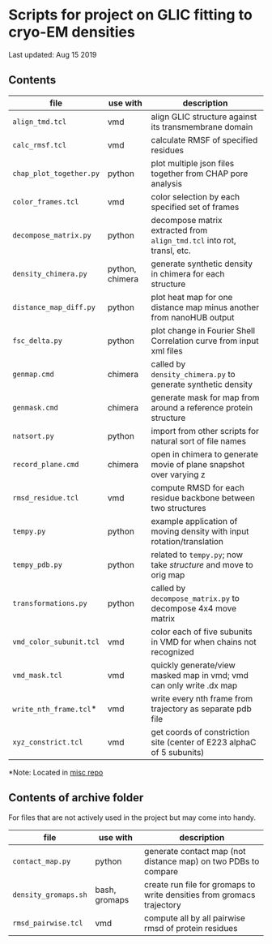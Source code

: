 # Scripts for project on GLIC fitting to cryo-EM densities
Last updated: Aug 15 2019

## Contents

| file                  | use with          | description                                                           |
|-----------------------|-------------------|-----------------------------------------------------------------------|
| `align_tmd.tcl`       | vmd               | align GLIC structure against its transmembrane domain                 |
| `calc_rmsf.tcl`       | vmd               | calculate RMSF of specified residues                                  |
|`chap_plot_together.py`| python            | plot multiple json files together from CHAP pore analysis             |
| `color_frames.tcl`    | vmd               | color selection by each specified set of frames                       |
| `decompose_matrix.py` | python            | decompose matrix extracted from `align_tmd.tcl` into rot, transl, etc.|
| `density_chimera.py`  | python, chimera   | generate synthetic density in chimera for each structure              |
| `distance_map_diff.py`| python            | plot heat map for one distance map minus another from nanoHUB output  |
| `fsc_delta.py`        | python            | plot change in Fourier Shell Correlation curve from input xml files   | 
| `genmap.cmd`          | chimera           | called by `density_chimera.py` to generate synthetic density          |
| `genmask.cmd`         | chimera           | generate mask for map from around a reference protein structure       |
| `natsort.py`          | python            | import from other scripts for natural sort of file names              |
| `record_plane.cmd`    | chimera           | open in chimera to generate movie of plane snapshot over varying z    |
| `rmsd_residue.tcl`    | vmd               | compute RMSD for each residue backbone between two structures         |
| `tempy.py`            | python            | example application of moving density with input rotation/translation | 
| `tempy_pdb.py`        | python            | related to `tempy.py`; now take *structure* and move to orig map      | 
| `transformations.py`  | python            | called by `decompose_matrix.py` to decompose 4x4 move matrix          | 
| `vmd_color_subunit.tcl` | vmd             | color each of five subunits in VMD for when chains not recognized     |
| `vmd_mask.tcl`          | vmd             | quickly generate/view masked map in vmd; vmd can only write .dx map   |
| `write_nth_frame.tcl`\* | vmd             | write every nth frame from trajectory as separate pdb file            |
| `xyz_constrict.tcl`     | vmd             | get coords of constriction site (center of E223 alphaC of 5 subunits) |

\*Note: Located in [misc repo](https://github.com/vtlim/misc)


## Contents of archive folder

For files that are not actively used in the project but may come into handy.

| file                  | use with          | description                                                           |
|-----------------------|-------------------|-----------------------------------------------------------------------|
| `contact_map.py`      | python            | generate contact map (not distance map) on two PDBs to compare        |
| `density_gromaps.sh`  | bash, gromaps     | create run file for gromaps to write densities from gromacs trajectory|
| `rmsd_pairwise.tcl`   | vmd               | compute all by all pairwise rmsd of protein residues

